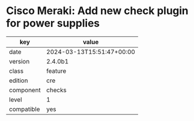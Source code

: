 [//]: # (werk v2)
# Cisco Meraki: Add new check plugin for power supplies

key        | value
---------- | ---
date       | 2024-03-13T15:51:47+00:00
version    | 2.4.0b1
class      | feature
edition    | cre
component  | checks
level      | 1
compatible | yes


